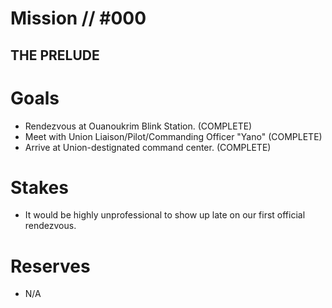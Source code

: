 # Mission // #000
## THE PRELUDE
# Goals
- Rendezvous at Ouanoukrim Blink Station. (COMPLETE)
- Meet with Union Liaison/Pilot/Commanding Officer "Yano" (COMPLETE)
- Arrive at Union-destignated command center. (COMPLETE)

# Stakes
- It would be highly unprofessional to show up late on our first official rendezvous.

# Reserves
- N/A

